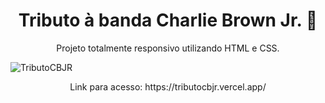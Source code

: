 <h1 align="center"> Tributo à banda Charlie Brown Jr. 🎸 </h1>
<p align="center"> Projeto totalmente responsivo utilizando HTML e CSS. </p>

![TributoCBJR](https://github.com/goncalvespedrogom/TributoCBJR/assets/157895515/d6afe41d-3a23-479f-acfc-19b37961f682)

<p align="center"> Link para acesso: https://tributocbjr.vercel.app/</p>

